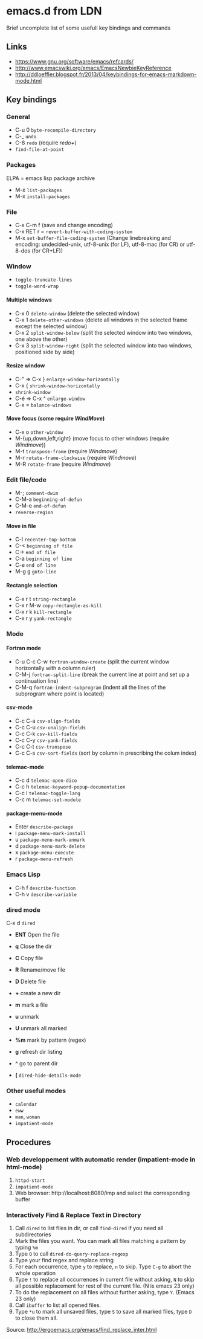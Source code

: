 emacs.d from LDN
================

Brief uncomplete list of some usefull key bindings and commands

Links
-----

* https://www.gnu.org/software/emacs/refcards/
* http://www.emacswiki.org/emacs/EmacsNewbieKeyReference
* http://ddloeffler.blogspot.fr/2013/04/keybindings-for-emacs-markdown-mode.html

Key bindings
------------

### General
* C-u 0 `byte-recompile-directory`
* C-_ `undo`
* C-8 `redo` (require _redo+_)
* `find-file-at-point`

### Packages
ELPA = emacs lisp package archive
* M-x `list-packages`
* M-x `install-packages`

### File
* C-x C-m f (save and change encoding)
* C-x RET r = `revert-buffer-with-coding-system`
* M-x `set-buffer-file-coding-system` (Change linebreaking and encoding: undecided-unix, utf-8-unix (for LF), utf-8-mac (for CR) or utf-8-dos (for CR+LF))

### Window
* `toggle-truncate-lines`
* `toggle-word-wrap`

#### Multiple windows
* C-x 0 `delete-window` (delete the selected window)
* C-x 1 `delete-other-windows` (delete all windows in the selected frame except the selected window)
* C-x 2 `split-window-below` (split the selected window into two windows, one above the other)
* C-x 3 `split-window-right` (split the selected window into two windows, positioned side by side)

#### Resize window
* C-" => C-x } `enlarge-window-horizontally`
* C-x { `shrink-window-horizontally`
* `shrink-window`
* C-é => C-x ^ `enlarge-window`
* C-x = `balance-windows`

#### Move focus (some require _WindMove_)
* C-x o `other-window`
* M-{up,down,left,right} (move focus to other windows (require _Windmove_))
* M-t `transpose-frame` (require _Windmove_)
* M-r `rotate-frame-clockwise` (require _Windmove_)
* M-R `rotate-frame` (require _Windmove_)

### Edit file/code
* M-; `comment-dwim`
* C-M-a `beginning-of-defun`
* C-M-e `end-of-defun`
* `reverse-region`

#### Move in file
* C-l `recenter-top-bottom`
* C-< `beginning of file`
* C-> `end of file`
* C-a `beginning of line`
* C-e `end of line`
* M-g g `goto-line`

#### Rectangle selection
* C-x r t `string-rectangle`
* C-x r M-w `copy-rectangle-as-kill`
* C-x r k `kill-rectangle`
* C-x r y `yank-rectangle`

### Mode

#### Fortran mode
* C-u C-c C-w `fortran-window-create` (split the current window horizontally with a column ruler)
* C-M-j `fortran-split-line` (break the current line at point and set up a continuation line)
* C-M-q  `fortran-indent-subprogram` (indent all the lines of the subprogram where point is located)

#### csv-mode
* C-c C-a `csv-align-fields`
* C-c C-u `csv-unalign-fields`
* C-c C-k `csv-kill-fields`
* C-c C-y `csv-yank-fields`
* C-c C-t `csv-transpose`
* C-c C-s `csv-sort-fields` (sort by column in prescribing the colum index)

#### telemac-mode
* C-c d `telemac-open-dico`
* C-c h `telemac-keyword-popup-documentation`
* C-c l `telemac-toggle-lang`
* C-c m `telemac-set-module`

#### package-menu-mode
* Enter `describe-package`
* i `package-menu-mark-install`
* u `package-menu-mark-unmark`
* d `package-menu-mark-delete`
* x `package-menu-execute`
* r `package-menu-refresh`

### Emacs Lisp
* C-h f `describe-function`
* C-h v `describe-variable`

### dired mode
C-x d `dired`

* **ENT** Open the file
* **q**   Close the dir
* **C**   Copy file
* **R**   Rename/move file
* **D**   Delete file
* **+**   create a new dir

* **m**   mark a file
* **u**   unmark
* **U**   unmark all marked
* **%m**  mark by pattern (regex)

* **g**   refresh dir listing
* **^**   go to parent dir
* **(**  `dired-hide-details-mode`

### Other useful modes
* `calendar`
* `eww`
* `man`, `woman`
* `impatient-mode`

Procedures
----------

### Web developpement with automatic render (impatient-mode in html-mode)
1. `httpd-start`
2. `impatient-mode`
3. Web browser: http://localhost:8080/imp and select the corresponding buffer

### Interactively Find & Replace Text in Directory

1. Call `dired` to list files in dir, or call `find-dired` if you need all subdirectories
2. Mark the files you want. You can mark all files matching a pattern by typing `%m`
3. Type `Q` to call `dired-do-query-replace-regexp`
4. Type your find regex and replace string
5. For each occurrence, type `y` to replace, `n` to skip. Type `C-g` to abort the whole operation
6. Type `!` to replace all occurrences in current file without asking, `N` to skip all possible replacement for rest of the current file. (N is emacs 23 only)
7. To do the replacement on all files without further asking, type `Y`. (Emacs 23 only)
8. Call `ibuffer` to list all opened files.
9. Type `*u` to mark all unsaved files, type `S` to save all marked files, type `D` to close them all.

Source: http://ergoemacs.org/emacs/find_replace_inter.html
